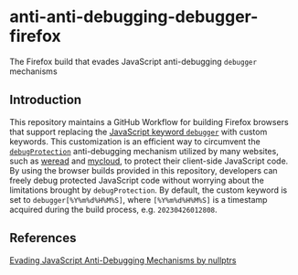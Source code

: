 # anti-anti-debugging-debugger-firefox

The Firefox build that evades JavaScript anti-debugging `debugger` mechanisms

## Introduction

This repository maintains a GitHub Workflow for building Firefox browsers that support replacing the [JavaScript keyword `debugger`](https://developer.mozilla.org/en-US/docs/Web/JavaScript/Reference/Statements/debugger) with custom keywords. This customization is an efficient way to circumvent the [`debugProtection`](https://github.com/javascript-obfuscator/javascript-obfuscator#debugprotection) anti-debugging mechanism utilized by many websites, such as [weread](https://weread.qq.com/) and [mycloud](http://mcloud.to/), to protect their client-side JavaScript code. By using the browser builds provided in this repository, developers can freely debug protected JavaScript code without worrying about the limitations brought by `debugProtection`. By default, the custom keyword is set to `debugger[%Y%m%d%H%M%S]`, where `[%Y%m%d%H%M%S]` is a timestamp acquired during the build process, e.g. `20230426012808`.

## References

[Evading JavaScript Anti-Debugging Mechanisms by nullptrs](https://web.archive.org/web/20211031140141/https://nullpt.rs/evading-anti-debugging-techniques/)
